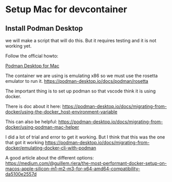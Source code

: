 # Setup Mac for devcontainer

## Install Podman Desktop

we will make a script that will do this. But it requires testing and it is not working yet.

Follow the official howto:

[Podman Desktop for Mac](https://podman-desktop.io/docs/installation/mac-install)

The container we are using is emulating x86 so we must use the rosetta emulator to run it.
https://podman-desktop.io/docs/podman/rosetta

The important thing is to set up podman so that vscode think it is using docker.

There is doc about it here: https://podman-desktop.io/docs/migrating-from-docker/using-the-docker_host-environment-variable

This can also be helpful: https://podman-desktop.io/docs/migrating-from-docker/using-podman-mac-helper

I did a lot of trial and error to get it working. But I think that this was the one that got it working https://podman-desktop.io/docs/migrating-from-docker/emulating-docker-cli-with-podman

A good article about the different options: https://medium.com/@guillem.riera/the-most-performant-docker-setup-on-macos-apple-silicon-m1-m2-m3-for-x64-amd64-compatibility-da5100e2557d